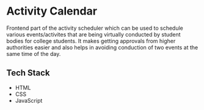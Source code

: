 # Activity Calendar
Frontend part of the activity scheduler which can be used to schedule various events/activites that are being virtually conducted by student bodies for college students. It makes getting approvals from higher authorities easier and also helps in avoiding conduction of two events at the same time of the day.   

## Tech Stack
* HTML
* CSS
* JavaScript